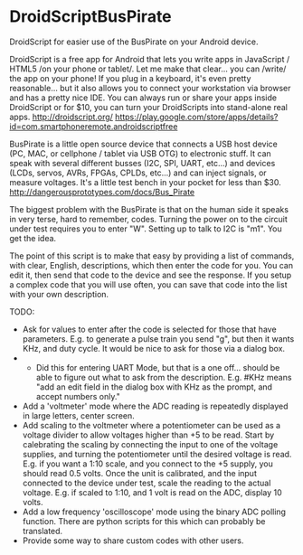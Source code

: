 # DroidScriptBusPirate
DroidScript for easier use of the BusPirate on your Android device.

DroidScript is a free app for Android that lets you write apps in JavaScript / HTML5 /on your phone or tablet/. Let me make that clear... you can /write/ the app on your phone! If you plug in a keyboard, it's even pretty reasonable... but it also allows you to connect your workstation via browser and has a pretty nice IDE. You can always run or share your apps inside DroidScript or for $10, you can turn your DroidScripts into stand-alone real apps. 
http://droidscript.org/
https://play.google.com/store/apps/details?id=com.smartphoneremote.androidscriptfree

BusPirate is a little open source device that connects a USB host device (PC, MAC, or cellphone / tablet via USB OTG) to electronic stuff. It can speak with several different busses (I2C, SPI, UART, etc...) and devices (LCDs, servos, AVRs, FPGAs, CPLDs, etc...) and can inject signals, or measure voltages. It's a little test bench in your pocket for less than $30. 
http://dangerousprototypes.com/docs/Bus_Pirate

The biggest problem with the BusPirate is that on the human side it speaks in very terse, hard to remember, codes. Turning the power on to the circuit under test requires you to enter "W". Setting up to talk to I2C is "m1". You get the idea. 

The point of this script is to make that easy by providing a list of commands, with clear, English, descriptions, which then enter the code for you. You can edit it, then send that code to the device and see the response. If you setup a complex code that you will use often, you can save that code into the list with your own description. 

TODO: 
- Ask for values to enter after the code is selected for those that have parameters. E.g. to generate a pulse train you send "g", but then it wants KHz, and duty cycle. It would be nice to ask for those via a dialog box. 
- - Did this for entering UART Mode, but that is a one off... should be able to figure out what to ask from the description. E.g. #KHz means "add an edit field in the dialog box with KHz as the prompt, and accept numbers only."
- Add a 'voltmeter' mode where the ADC reading is repeatedly displayed in large letters, center screen.
- Add scaling to the voltmeter where a potentiometer can be used as a voltage divider to allow voltages higher than +5 to be read. Start by calebrating the scaling by connecting the input to one of the voltage supplies, and turning the potentiometer until the desired voltage is read. E.g. if you want a 1:10 scale, and you connect to the +5 supply, you should read 0.5 volts. Once the unit is calibrated, and the input connected to the device under test, scale the reading to the actual voltage. E.g. if scaled to 1:10, and 1 volt is read on the ADC, display 10 volts. 
- Add a low frequency 'oscilloscope' mode using the binary ADC polling function. There are python scripts for this which can probably be translated.
- Provide some way to share custom codes with other users. 
